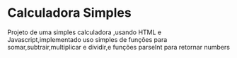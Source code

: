 # Calculadora Simples
Projeto de uma simples calculadora ,usando HTML e Javascript,implementado uso simples de funções para somar,subtrair,multiplicar e dividir,e funções parseInt para retornar numbers
